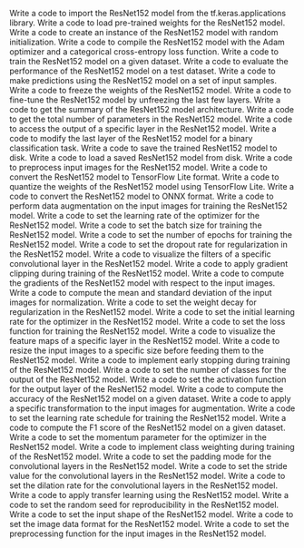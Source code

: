 Write a code to import the ResNet152 model from the tf.keras.applications library.
Write a code to load pre-trained weights for the ResNet152 model.
Write a code to create an instance of the ResNet152 model with random initialization.
Write a code to compile the ResNet152 model with the Adam optimizer and a categorical cross-entropy loss function.
Write a code to train the ResNet152 model on a given dataset.
Write a code to evaluate the performance of the ResNet152 model on a test dataset.
Write a code to make predictions using the ResNet152 model on a set of input samples.
Write a code to freeze the weights of the ResNet152 model.
Write a code to fine-tune the ResNet152 model by unfreezing the last few layers.
Write a code to get the summary of the ResNet152 model architecture.
Write a code to get the total number of parameters in the ResNet152 model.
Write a code to access the output of a specific layer in the ResNet152 model.
Write a code to modify the last layer of the ResNet152 model for a binary classification task.
Write a code to save the trained ResNet152 model to disk.
Write a code to load a saved ResNet152 model from disk.
Write a code to preprocess input images for the ResNet152 model.
Write a code to convert the ResNet152 model to TensorFlow Lite format.
Write a code to quantize the weights of the ResNet152 model using TensorFlow Lite.
Write a code to convert the ResNet152 model to ONNX format.
Write a code to perform data augmentation on the input images for training the ResNet152 model.
Write a code to set the learning rate of the optimizer for the ResNet152 model.
Write a code to set the batch size for training the ResNet152 model.
Write a code to set the number of epochs for training the ResNet152 model.
Write a code to set the dropout rate for regularization in the ResNet152 model.
Write a code to visualize the filters of a specific convolutional layer in the ResNet152 model.
Write a code to apply gradient clipping during training of the ResNet152 model.
Write a code to compute the gradients of the ResNet152 model with respect to the input images.
Write a code to compute the mean and standard deviation of the input images for normalization.
Write a code to set the weight decay for regularization in the ResNet152 model.
Write a code to set the initial learning rate for the optimizer in the ResNet152 model.
Write a code to set the loss function for training the ResNet152 model.
Write a code to visualize the feature maps of a specific layer in the ResNet152 model.
Write a code to resize the input images to a specific size before feeding them to the ResNet152 model.
Write a code to implement early stopping during training of the ResNet152 model.
Write a code to set the number of classes for the output of the ResNet152 model.
Write a code to set the activation function for the output layer of the ResNet152 model.
Write a code to compute the accuracy of the ResNet152 model on a given dataset.
Write a code to apply a specific transformation to the input images for augmentation.
Write a code to set the learning rate schedule for training the ResNet152 model.
Write a code to compute the F1 score of the ResNet152 model on a given dataset.
Write a code to set the momentum parameter for the optimizer in the ResNet152 model.
Write a code to implement class weighting during training of the ResNet152 model.
Write a code to set the padding mode for the convolutional layers in the ResNet152 model.
Write a code to set the stride value for the convolutional layers in the ResNet152 model.
Write a code to set the dilation rate for the convolutional layers in the ResNet152 model.
Write a code to apply transfer learning using the ResNet152 model.
Write a code to set the random seed for reproducibility in the ResNet152 model.
Write a code to set the input shape of the ResNet152 model.
Write a code to set the image data format for the ResNet152 model.
Write a code to set the preprocessing function for the input images in the ResNet152 model.